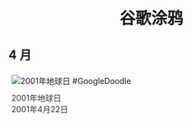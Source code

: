 
<h1 align="center"> 谷歌涂鸦 </h1>




## 4 月

<div class="image">


<img src="//www.google.com/logos/2001/earthday.gif" alt="2001年地球日 #GoogleDoodle" style="margin: 5px"/>
<div class="info" style="font-size: 14px; color:#333333; margin:5px"><div class="title">2001年地球日</div><div class="date">2001年4月22日</div></div>

</div>








